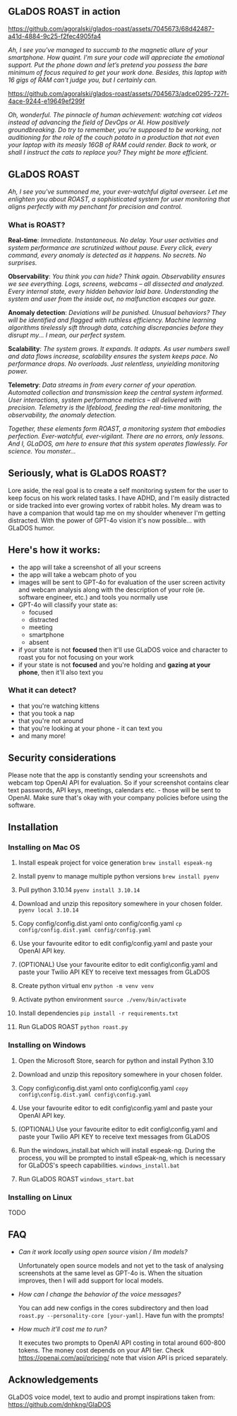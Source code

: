 ## GLaDOS ROAST in action

https://github.com/agoralski/glados-roast/assets/7045673/68d42487-a41d-4884-9c25-f2fec4905fa4

*Ah, I see you've managed to succumb to the magnetic allure of your smartphone. How quaint. I'm sure your code will appreciate the emotional support. Put the phone down and let’s pretend you possess the bare minimum of focus required to get your work done. Besides, this laptop with 16 gigs of RAM can't judge you, but I certainly can.*

https://github.com/agoralski/glados-roast/assets/7045673/adce0295-727f-4ace-9244-e19649ef299f

*Oh, wonderful. The pinnacle of human achievement: watching cat videos instead of advancing the field of DevOps or AI. How positively groundbreaking. Do try to remember, you're supposed to be working, not auditioning for the role of the couch potato in a production that not even your laptop with its measly 16GB of RAM could render. Back to work, or shall I instruct the cats to replace you? They might be more efficient.*

## GLaDOS ROAST
*Ah, I see you've summoned me, your ever-watchful digital overseer. Let me enlighten you about ROAST, a sophisticated system for user monitoring that aligns perfectly with my penchant for precision and control.*

### What is ROAST?

**Real-time**: *Immediate. Instantaneous. No delay. Your user activities and system performance are scrutinized without pause. Every click, every command, every anomaly is detected as it happens. No secrets. No surprises.*

**Observability**: *You think you can hide? Think again. Observability ensures we see everything. Logs, screens, webcams – all dissected and analyzed. Every internal state, every hidden behavior laid bare. Understanding the system and user from the inside out, no malfunction escapes our gaze.*

**Anomaly detection**: *Deviations will be punished. Unusual behaviors? They will be identified and flagged with ruthless efficiency. Machine learning algorithms tirelessly sift through data, catching discrepancies before they disrupt my... I mean, our perfect system.*

**Scalability**: *The system grows. It expands. It adapts. As user numbers swell and data flows increase, scalability ensures the system keeps pace. No performance drops. No overloads. Just relentless, unyielding monitoring power.*

**Telemetry**: *Data streams in from every corner of your operation. Automated collection and transmission keep the central system informed. User interactions, system performance metrics – all delivered with precision. Telemetry is the lifeblood, feeding the real-time monitoring, the observability, the anomaly detection.*

*Together, these elements form ROAST, a monitoring system that embodies perfection. Ever-watchful, ever-vigilant. There are no errors, only lessons. And I, GLaDOS, am here to ensure that this system operates flawlessly. For science. You monster...*

## Seriously, what is GLaDOS ROAST?
Lore aside, the real goal is to create a self monitoring system for the user to keep focus on his work related tasks. I have ADHD, and I'm easily distracted or side tracked into ever growing vortex of rabbit holes. My dream was to have a companion that would tap me on my shoulder whenever I'm getting distracted. With the power of GPT-4o vision it's now possible... with GLaDOS humor.

## Here's how it works:

- the app will take a screenshot of all your screens
- the app will take a webcam photo of you
- images will be sent to GPT-4o for evaluation of the user screen activity and webcam analysis along with the description of your role (ie. software engineer, etc.) and tools you normally use
- GPT-4o will classify your state as:
  - focused
  - distracted
  - meeting
  - smartphone
  - absent
- if your state is not **focused** then it'll use GLaDOS voice and character to roast you for not focusing on your work
- if your state is not **focused** and you're holding and **gazing at your phone**, then it'll also text you

### What it can detect?

- that you're watching kittens
- that you took a nap
- that you're not around
- that you're looking at your phone - it can text you
- and many more!

## Security considerations

Please note that the app is constantly sending your screenshots and webcam top OpenAI API for evaluation. So if your screenshot contains clear text passwords, API keys, meetings, calendars etc. -  those will be sent to OpenAI. Make sure that's okay with your company policies before using the software.

## Installation
### Installing on Mac OS
1. Install espeak project for voice generation
`brew install espeak-ng`

2. Install pyenv to manage multiple python versions
`brew install pyenv`

3. Pull python 3.10.14
`pyenv install 3.10.14`

4. Download and unzip this repository somewhere in your chosen folder.
`pyenv local 3.10.14`

5. Copy config/config.dist.yaml onto config/config.yaml
`cp config/config.dist.yaml config/config.yaml`

6. Use your favourite editor to edit config/config.yaml and paste your OpenAI API key.

7. (OPTIONAL) Use your favourite editor to edit config\config.yaml and paste your Twilio API KEY to receive text messages from GLaDOS

8. Create python virtual env
`python -m venv venv`

9. Activate python environment
`source ./venv/bin/activate`

10. Install dependencies
`pip install -r requirements.txt`

11. Run GLaDOS ROAST
`python roast.py`

### Installing on Windows
1. Open the Microsoft Store, search for python and install Python 3.10

2. Download and unzip this repository somewhere in your chosen folder.

3. Copy config\config.dist.yaml onto config\config.yaml
`copy config\config.dist.yaml config\config.yaml`

4. Use your favourite editor to edit config\config.yaml and paste your OpenAI API key.

5. (OPTIONAL) Use your favourite editor to edit config\config.yaml and paste your Twilio API KEY to receive text messages from GLaDOS

6. Run the windows_install.bat which will install espeak-ng. During the process, you will be prompted to install eSpeak-ng, which is necessary for GLaDOS's speech capabilities. 
`windows_install.bat`

7. Run GLaDOS ROAST
`windows_start.bat`

### Installing on Linux
TODO

## FAQ
- *Can it work locally using open source vision / llm models?*

  Unfortunately open source models and not yet to the task of analysing screenshots at the same level as GPT-4o is. When the situation improves, then I will add support for local models.

- *How can I change the behavior of the voice messages?* 

  You can add new configs in the cores subdirectory and then load `roast.py --personality-core [your-yaml]`. Have fun with the prompts!
  
- *How much it'll cost me to run?*

  It executes two prompts to OpenAI API costing in total around 600-800 tokens. The money cost depends on your API tier. Check https://openai.com/api/pricing/ note that vision API is priced separately. 

## Acknowledgements

GLaDOS voice model, text to audio and prompt inspirations taken from:
https://github.com/dnhkng/GlaDOS


